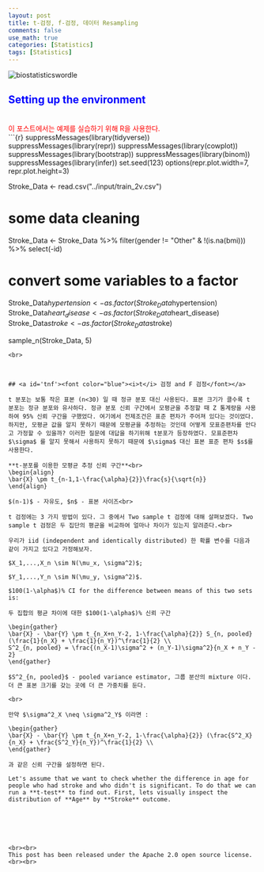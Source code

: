 ```yaml
---
layout: post
title: t-검정, f-검정, 데이터 Resampling
comments: false
use_math: true
categories: [Statistics]
tags: [Statistics]
---
```



![biostatisticswordle](https://user-images.githubusercontent.com/17719651/52768499-07b12b80-3071-11e9-8b9b-1c451f8108e1.jpg)
## <a id='setup'><font color="blue">Setting up the environment</font></a>
<br>
<font color="red">이 포스트에서는 예제를 실습하기 위해 R을 사용한다.</font>
<br>
```{r}
suppressMessages(library(tidyverse))
suppressMessages(library(repr))
suppressMessages(library(cowplot))
suppressMessages(library(bootstrap))
suppressMessages(library(binom))
suppressMessages(library(infer))
set.seed(123)
options(repr.plot.width=7, repr.plot.height=3)

Stroke_Data <- read.csv("../input/train_2v.csv")

# some data cleaning
Stroke_Data <- Stroke_Data %>% filter(gender != "Other" & !(is.na(bmi))) %>%
  select(-id)

# convert some variables to a factor
Stroke_Data$hypertension <- as.factor(Stroke_Data$hypertension)
Stroke_Data$heart_disease <- as.factor(Stroke_Data$heart_disease)
Stroke_Data$stroke <- as.factor(Stroke_Data$stroke)

sample_n(Stroke_Data, 5)
```
<br>



## <a id='tnf'><font color="blue"><i>t</i> 검정 and F 검정</font></a>

t 분포는 보통 작은 표본 (n<30) 일 때 정규 분포 대신 사용된다. 표본 크기가 클수록 t 분포는 정규 분포와 유사하다. 정규 분포 신뢰 구간에서 모평균을 추정할 때 Z 통계량을 사용하여 95% 신뢰 구간을 구했었다. 여기에서 전제조건은 표준 편차가 주어져 있다는 것이었다. 하지만, 모평균 값을 알지 못하기 때문에 모평균을 추정하는 것인데 어떻게 모표준편차를 안다고 가정할 수 있을까? 이러한 질문에 대답을 하기위해 t분포가 등장하였다. 모표준편차 $\sigma$ 를 알지 못해서 사용하지 못하기 때문에 $\sigma$ 대신 표본 표준 편차 $s$를 사용한다.

**t-분포를 이용한 모평균 추정 신뢰 구간**<br>
\begin{align}
\bar{X} \pm t_{n-1,1-\frac{\alpha}{2}}\frac{s}{\sqrt{n}}
\end{align}

$(n-1)$ - 자유도, $n$ - 표본 사이즈<br>

t 검정에는 3 가지 방법이 있다. 그 중에서 Two sample t 검정에 대해 살펴보겠다. Two sample t 검정은 두 집단의 평균을 비교하여 얼마나 차이가 있는지 알려준다.<br>

우리가 iid (independent and identically distributed) 한 확률 변수를 다음과 같이 가지고 있다고 가정해보자.

$X_1,...,X_n \sim N(\mu_x, \sigma^2)$;

$Y_1,...,Y_n \sim N(\mu_y, \sigma^2)$.

$100(1-\alpha$)% CI for the difference between means of this two sets is:

두 집합의 평균 차이에 대한 $100(1-\alpha$)% 신뢰 구간

\begin{gather}
\bar{X} - \bar{Y} \pm t_{n_X+n_Y-2, 1-\frac{\alpha}{2}} S_{n, pooled}(\frac{1}{n_X} + \frac{1}{n_Y})^\frac{1}{2} \\
S^2_{n, pooled} = \frac{(n_X-1)\sigma^2 + (n_Y-1)\sigma^2}{n_X + n_Y - 2}
\end{gather}

$S^2_{n, pooled}$ - pooled variance estimator, 그룹 분산의 mixture 이다. 더 큰 표본 크기를 갖는 곳에 더 큰 가중치를 둔다.

<br>

만약 $\sigma^2_X \neq \sigma^2_Y$ 이라면 :

\begin{gather}
\bar{X} - \bar{Y} \pm t_{n_X+n_Y-2, 1-\frac{\alpha}{2}} (\frac{S^2_X}{n_X} + \frac{S^2_Y}{n_Y})^\frac{1}{2} \\
\end{gather}

과 같은 신뢰 구간을 설정하면 된다.

Let's assume that we want to check whether the difference in age for people who had stroke and who didn't is significant. To do that we can run a **t-test** to find out. First, lets visually inspect the distribution of **Age** by **Stroke** outcome.






<br><br>
This post has been released under the Apache 2.0 open source license.
<br><br>
